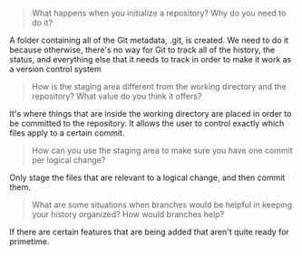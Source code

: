 > What happens when you initialize a repository? Why do you need to do it?

A folder containing all of the Git metadata, .git, is created. We need to do it
because otherwise, there's no way for Git to track all of the history, the
status, and everything else that it needs to track in order to make it work as
a version control system

> How is the staging area different from the working directory and the
> repository? What value do you think it offers?

It's where things that are inside the working directory are placed in order to
be committed to the repository. It allows the user to control exactly which
files apply to a certain commit.

> How can you use the staging area to make sure you have one commit per logical
> change?

Only stage the files that are relevant to a logical change, and then commit
them.

> What are some situations when branches would be helpful in keeping your
> history organized? How would branches help?

If there are certain features that are being added that aren't quite ready for
primetime.
